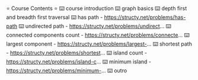 ⭐️ Course Contents ⭐️
⌨️ course introduction
⌨️ graph basics
⌨️ depth first and breadth first traversal
⌨️ has path - https://structy.net/problems/has-path
⌨️ undirected path - https://structy.net/problems/undirect...
⌨️ connected components count - https://structy.net/problems/connecte...
⌨️ largest component - https://structy.net/problems/largest-...
⌨️ shortest path - https://structy.net/problems/shortest...
⌨️ island count - https://structy.net/problems/island-c...
⌨️ minimum island - https://structy.net/problems/minimum-...
⌨️ outro